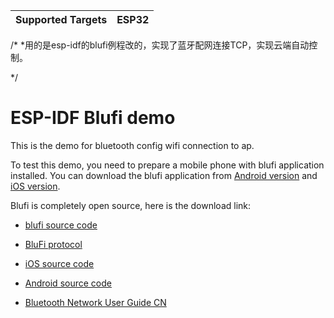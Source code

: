 | Supported Targets | ESP32 |
| ----------------- | ----- |
/*
    *用的是esp-idf的blufi例程改的，实现了蓝牙配网连接TCP，实现云端自动控制。

*/

ESP-IDF Blufi demo
=======================

This is the demo for bluetooth config wifi connection to ap.

To test this demo, you need to prepare a mobile phone with blufi application installed. You can download the blufi application from [Android version](https://github.com/EspressifApp/EspBlufi) and [iOS version](https://itunes.apple.com/cn/app/espblufi/id1450614082?mt=8).

Blufi is completely open source, here is the download link:

* [blufi source code](https://github.com/espressif/esp-idf/tree/master/examples/bluetooth/bluedroid/ble/blufi)

* [BluFi protocol](https://docs.espressif.com/projects/esp-idf/en/latest/api-guides/blufi.html?highlight=blufi#the-frame-formats-defined-in-blufi)

* [iOS source code](https://github.com/EspressifApp/EspBlufiForiOS)

* [Android source code](https://github.com/EspressifApp/EspBlufi)

* [Bluetooth Network User Guide CN](https://www.espressif.com/sites/default/files/documentation/esp32_bluetooth_networking_user_guide_cn.pdf)